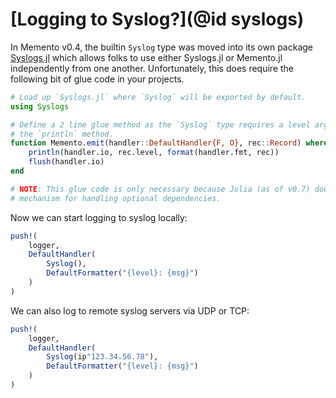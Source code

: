 # [Logging to Syslog?](@id syslogs)

In Memento v0.4, the builtin `Syslog` type was moved into its own package [Syslogs.jl](https://github.com/invenia/Syslogs.jl) which allows folks to use either Syslogs.jl or Memento.jl independently from one another.
Unfortunately, this does require the following bit of glue code in your projects.

```julia
# Load up `Syslogs.jl` where `Syslog` will be exported by default.
using Syslogs

# Define a 2 line glue method as the `Syslog` type requires a level argument be passed into
# the `println` method.
function Memento.emit(handler::DefaultHandler{F, O}, rec::Record) where {F<:Formatter, O<:Syslog}
    println(handler.io, rec.level, format(handler.fmt, rec))
    flush(handler.io)
end

# NOTE: This glue code is only necessary because Julia (as of v0.7) doesn't provide a good
# mechanism for handling optional dependencies.
```

Now we can start logging to syslog locally:

```julia
push!(
    logger,
    DefaultHandler(
        Syslog(),
        DefaultFormatter("{level}: {msg}")
    )
)
```

We can also log to remote syslog servers via UDP or TCP:

```julia
push!(
    logger,
    DefaultHandler(
        Syslog(ip"123.34.56.78"),
        DefaultFormatter("{level}: {msg}")
    )
)
```
